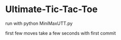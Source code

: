 # Ultimate-Tic-Tac-Toe
run with 
python MiniMaxUTT.py

first few moves take a few seconds with first commit
